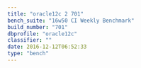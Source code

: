 ```yaml
---
title: "oracle12c 2 701"
bench_suite: "16w50 CI Weekly Benchmark"
build_number: "701"
dbprofile: "oracle12c"
classifier: ""
date: 2016-12-12T06:52:33
type: "bench"
---
```

